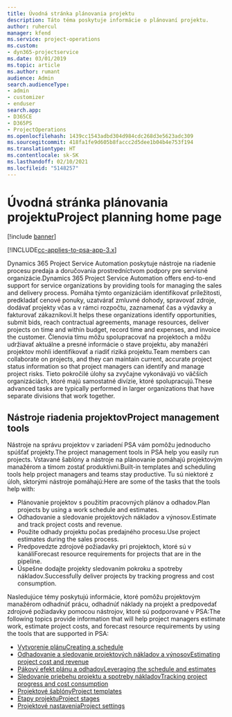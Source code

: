 ```yaml
---
title: Úvodná stránka plánovania projektu
description: Táto téma poskytuje informácie o plánovaní projektu.
author: ruhercul
manager: kfend
ms.service: project-operations
ms.custom:
- dyn365-projectservice
ms.date: 03/01/2019
ms.topic: article
ms.author: rumant
audience: Admin
search.audienceType:
- admin
- customizer
- enduser
search.app:
- D365CE
- D365PS
- ProjectOperations
ms.openlocfilehash: 1439cc1543adbd304d984cdc268d3e5623adc309
ms.sourcegitcommit: 418fa1fe9d605b8faccc2d5dee1b04b4e753f194
ms.translationtype: HT
ms.contentlocale: sk-SK
ms.lasthandoff: 02/10/2021
ms.locfileid: "5148257"
---
```

# <a name="project-planning-home-page"></a><span data-ttu-id="2090f-103">Úvodná stránka plánovania projektu</span><span class="sxs-lookup"><span data-stu-id="2090f-103">Project planning home page</span></span>

[!include [banner](../includes/psa-now-project-operations.md)]

[!INCLUDE[cc-applies-to-psa-app-3.x](../includes/cc-applies-to-psa-app-3x.md)]

<span data-ttu-id="2090f-104">Dynamics 365 Project Service Automation poskytuje nástroje na riadenie procesu predaja a doručovania prostredníctvom podpory pre servisné organizácie.</span><span class="sxs-lookup"><span data-stu-id="2090f-104">Dynamics 365 Project Service Automation offers end-to-end support for service organizations by providing tools for managing the sales and delivery process.</span></span> <span data-ttu-id="2090f-105">Pomáha týmto organizáciám identifikovať príležitosti, predkladať cenové ponuky, uzatvárať zmluvné dohody, spravovať zdroje, dodávať projekty včas a v rámci rozpočtu, zaznamenať čas a výdavky a fakturovať zákazníkovi.</span><span class="sxs-lookup"><span data-stu-id="2090f-105">It helps these organizations identify opportunities, submit bids, reach contractual agreements, manage resources, deliver projects on time and within budget, record time and expenses, and invoice the customer.</span></span> <span data-ttu-id="2090f-106">Členovia tímu môžu spolupracovať na projektoch a môžu udržiavať aktuálne a presné informácie o stave projektu, aby manažéri projektov mohli identifikovať a riadiť riziká projektu.</span><span class="sxs-lookup"><span data-stu-id="2090f-106">Team members can collaborate on projects, and they can maintain current, accurate project status information so that project managers can identify and manage project risks.</span></span> <span data-ttu-id="2090f-107">Tieto pokročilé úlohy sa zvyčajne vykonávajú vo väčších organizáciách, ktoré majú samostatné divízie, ktoré spolupracujú.</span><span class="sxs-lookup"><span data-stu-id="2090f-107">These advanced tasks are typically performed in larger organizations that have separate divisions that work together.</span></span>

## <a name="project-management-tools"></a><span data-ttu-id="2090f-108">Nástroje riadenia projektov</span><span class="sxs-lookup"><span data-stu-id="2090f-108">Project management tools</span></span>

<span data-ttu-id="2090f-109">Nástroje na správu projektov v zariadení PSA vám pomôžu jednoducho spúšťať projekty.</span><span class="sxs-lookup"><span data-stu-id="2090f-109">The project management tools in PSA help you easily run projects.</span></span> <span data-ttu-id="2090f-110">Vstavané šablóny a nástroje na plánovanie pomáhajú projektovým manažérom a tímom zostať produktívni.</span><span class="sxs-lookup"><span data-stu-id="2090f-110">Built-in templates and scheduling tools help project managers and teams stay productive.</span></span> <span data-ttu-id="2090f-111">Tu sú niektoré z úloh, sktorými nástroje pomáhajú:</span><span class="sxs-lookup"><span data-stu-id="2090f-111">Here are some of the tasks that the tools help with:</span></span>

- <span data-ttu-id="2090f-112">Plánovanie projektov s použitím pracovných plánov a odhadov.</span><span class="sxs-lookup"><span data-stu-id="2090f-112">Plan projects by using a work schedule and estimates.</span></span>
- <span data-ttu-id="2090f-113">Odhadovanie a sledovanie projektových nákladov a výnosov.</span><span class="sxs-lookup"><span data-stu-id="2090f-113">Estimate and track project costs and revenue.</span></span>
- <span data-ttu-id="2090f-114">Použite odhady projektu počas predajného procesu.</span><span class="sxs-lookup"><span data-stu-id="2090f-114">Use project estimates during the sales process.</span></span>
- <span data-ttu-id="2090f-115">Predpovedzte zdrojové požiadavky pri projektoch, ktoré sú v kanáli</span><span class="sxs-lookup"><span data-stu-id="2090f-115">Forecast resource requirements for projects that are in the pipeline.</span></span>
- <span data-ttu-id="2090f-116">Úspešne dodajte projekty sledovaním pokroku a spotreby nákladov.</span><span class="sxs-lookup"><span data-stu-id="2090f-116">Successfully deliver projects by tracking progress and cost consumption.</span></span>

<span data-ttu-id="2090f-117">Nasledujúce témy poskytujú informácie, ktoré pomôžu projektovým manažérom odhadnúť prácu, odhadnúť náklady na projekt a predpovedať zdrojové požiadavky pomocou nástrojov, ktoré sú podporované v PSA:</span><span class="sxs-lookup"><span data-stu-id="2090f-117">The following topics provide information that will help project managers estimate work, estimate project costs, and forecast resource requirements by using the tools that are supported in PSA:</span></span>

- [<span data-ttu-id="2090f-118">Vytvorenie plánu</span><span class="sxs-lookup"><span data-stu-id="2090f-118">Creating a schedule</span></span>](project-creating.md)
- [<span data-ttu-id="2090f-119">Odhadovanie a sledovanie projektových nákladov a výnosov</span><span class="sxs-lookup"><span data-stu-id="2090f-119">Estimating project cost and revenue</span></span>](project-estimating.md)
- [<span data-ttu-id="2090f-120">Pákový efekt plánu a odhadov</span><span class="sxs-lookup"><span data-stu-id="2090f-120">Leveraging the schedule and estimates</span></span>](project-leveraging.md)
- [<span data-ttu-id="2090f-121">Sledovanie priebehu projektu a spotreby nákladov</span><span class="sxs-lookup"><span data-stu-id="2090f-121">Tracking project progress and cost consumption</span></span>](project-tracking.md)
- [<span data-ttu-id="2090f-122">Projektové šablóny</span><span class="sxs-lookup"><span data-stu-id="2090f-122">Project templates</span></span>](project-templates.md)
- [<span data-ttu-id="2090f-123">Etapy projektu</span><span class="sxs-lookup"><span data-stu-id="2090f-123">Project stages</span></span>](project-stages.md)
- [<span data-ttu-id="2090f-124">Projektové nastavenia</span><span class="sxs-lookup"><span data-stu-id="2090f-124">Project settings</span></span>](project-settings.md)

